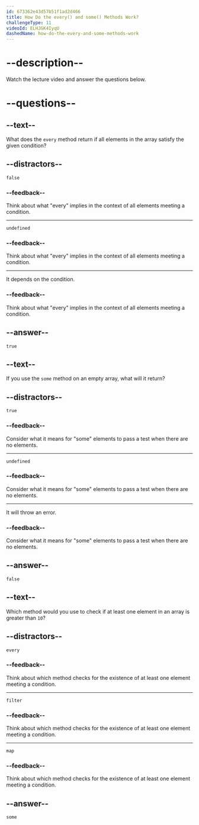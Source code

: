 ```yaml
---
id: 673362e43d57b51f1ad2d466
title: How Do the every() and some() Methods Work?
challengeType: 11
videoId: ELHJGK4IyqU
dashedName: how-do-the-every-and-some-methods-work
---
```


# --description--

Watch the lecture video and answer the questions below.

# --questions--

## --text--

What does the `every` method return if all elements in the array satisfy the given condition?

## --distractors--

`false`

### --feedback--

Think about what "every" implies in the context of all elements meeting a condition.

---

`undefined`

### --feedback--

Think about what "every" implies in the context of all elements meeting a condition.

---

It depends on the condition.

### --feedback--

Think about what "every" implies in the context of all elements meeting a condition.

## --answer--

`true`

## --text--

If you use the `some` method on an empty array, what will it return?

## --distractors--

`true`

### --feedback--

Consider what it means for "some" elements to pass a test when there are no elements.

---

`undefined`

### --feedback--

Consider what it means for "some" elements to pass a test when there are no elements.

---

It will throw an error.

### --feedback--

Consider what it means for "some" elements to pass a test when there are no elements.

## --answer--

`false`

## --text--

Which method would you use to check if at least one element in an array is greater than `10`?

## --distractors--

`every`

### --feedback--

Think about which method checks for the existence of at least one element meeting a condition.

---

`filter`

### --feedback--

Think about which method checks for the existence of at least one element meeting a condition.

---

`map`

### --feedback--

Think about which method checks for the existence of at least one element meeting a condition.

## --answer--

`some`

